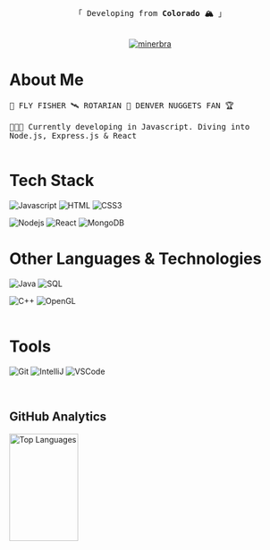 <!-- Intro  -->

<p align="center"> 
  <samp>
    <br>
    「 Developing from <b>Colorado 🏔️</b> 」
    <br>
    <br>
        <br>
  </samp>
        <a href="https://linkedin.com/in/brady-miner-062ab0132" target="_blank">
        <img src="https://img.shields.io/badge/LinkedIn-0077B5?style=for-the-badge&logo=linkedin&logoColor=white" alt="minerbra"/>
        </a>
</p>



<!-- About Section -->
 # About Me
 
<p>
  <samp>
🎣 FLY FISHER
🛰️ ROTARIAN
🏀 DENVER NUGGETS FAN 🏆<br/><br/>
👨🏻‍💻 Currently developing in Javascript. Diving into Node.js, Express.js & React<br/><br/>
   </samp>
</p>

<!-- Technologies Section -->
# Tech Stack

![Javascript](https://img.shields.io/badge/Javascript-F0DB4F?style=for-the-badge&labelColor=black&logo=javascript&logoColor=F0DB4F)
![HTML](https://img.shields.io/badge/HTML5-E34F26?style=for-the-badge&logo=html5&logoColor=white)
![CSS3](https://img.shields.io/badge/CSS3-1572B6?style=for-the-badge&logo=css3&logoColor=white)

![Nodejs](https://img.shields.io/badge/Node.js-3C873A?style=for-the-badge&labelColor=black&logo=node.js&logoColor=3C873A)
![React](https://img.shields.io/badge/-React-61DBFB?style=for-the-badge&labelColor=black&logo=react&logoColor=61DBFB)
![MongoDB](https://img.shields.io/badge/MongoDB-4EA94B?style=for-the-badge&logo=mongodb&logoColor=white)

# Other Languages & Technologies
![Java](https://img.shields.io/badge/Java-D0120D?style=for-the-badge&labelColor=D0120D&logo=Oracle&logoColor=white)
![SQL](https://img.shields.io/badge/MySQL-4479A1?style=for-the-badge&logo=mysql&logoColor=white)

![C++](https://img.shields.io/badge/C++-00599C?style=for-the-badge&labelColor=00599C&logo=Cplusplus&logoColor=white)
![OpenGL](https://img.shields.io/badge/openGL-5586A4?style=for-the-badge&labelColor=5586A4&logo=OpenGL&logoColor=white)
<br/><br/>

# Tools

![Git](https://img.shields.io/badge/Git-F05032?style=for-the-badge&logo=git&logoColor=white)
![IntelliJ](https://img.shields.io/badge/IntelliJ-000000?style=for-the-badge&logo=intellijidea&logoColor=white)
![VSCode](https://img.shields.io/badge/VisualStudio-0078d7?style=for-the-badge&logo=visual%20studio&logoColor=white)

<br/>

<!-- Tracker Section -->
## GitHub Analytics
<a> 
  <ahref="https://github.com/minerbra"><img alt="Top Languages" src="https://denvercoder1-github-readme-stats.vercel.app/api/top-langs/?username=minerbra&langs_count=8&layout=compact&theme=react&border_color=7F3FBF&bg_color=0D1117&title_color=F85D7F&icon_color=F8D866" height="192px" width="49.5%"/></a>
  <br/>
</a>
